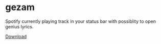 # gezam

Spotify currently playing track in your status bar with possiblity to open genius lyrics.

[Download](https://github.com/akramsaouri/gezam/releases/latest)
